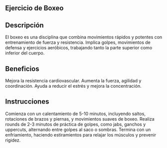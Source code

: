 ## Ejercicio de Boxeo

## Descripción
El boxeo es una disciplina que combina movimientos rápidos y potentes con entrenamiento de fuerza y resistencia. Implica golpes, movimientos de defensa y ejercicios aeróbicos, trabajando tanto la parte superior como inferior del cuerpo.

## Beneficios
Mejora la resistencia cardiovascular.
Aumenta la fuerza, agilidad y coordinación.
Ayuda a reducir el estrés y mejora la concentración.

## Instrucciones
Comienza con un calentamiento de 5-10 minutos, incluyendo saltos, rotaciones de brazos y piernas, y movimientos suaves de boxeo.
Realiza rounds de 2-3 minutos de práctica de golpes, como jabs, ganchos y uppercuts, alternando entre golpes al saco o sombras.
Termina con un enfriamiento, haciendo estiramientos para relajar los músculos y prevenir rigidez.